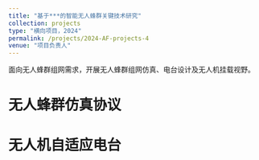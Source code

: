 ```yaml
---
title: "基于***的智能无人蜂群关键技术研究"
collection: projects
type: "横向项目，2024"
permalink: /projects/2024-AF-projects-4
venue: "项目负责人"
---
```


面向无人蜂群组网需求，开展无人蜂群组网仿真、电台设计及无人机挂载视野。

无人蜂群仿真协议
======

无人机自适应电台
======